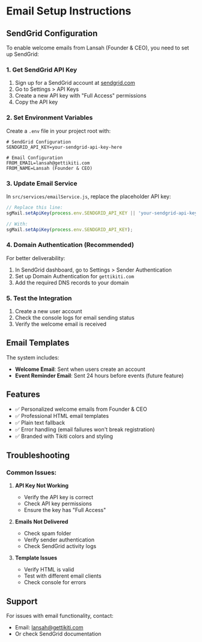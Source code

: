 # Email Setup Instructions

## SendGrid Configuration

To enable welcome emails from Lansah (Founder & CEO), you need to set up SendGrid:

### 1. Get SendGrid API Key

1. Sign up for a SendGrid account at [sendgrid.com](https://sendgrid.com)
2. Go to Settings > API Keys
3. Create a new API key with "Full Access" permissions
4. Copy the API key

### 2. Set Environment Variables

Create a `.env` file in your project root with:

```env
# SendGrid Configuration
SENDGRID_API_KEY=your-sendgrid-api-key-here

# Email Configuration
FROM_EMAIL=lansah@gettikiti.com
FROM_NAME=Lansah (Founder & CEO)
```

### 3. Update Email Service

In `src/services/emailService.js`, replace the placeholder API key:

```javascript
// Replace this line:
sgMail.setApiKey(process.env.SENDGRID_API_KEY || 'your-sendgrid-api-key-here');

// With:
sgMail.setApiKey(process.env.SENDGRID_API_KEY);
```

### 4. Domain Authentication (Recommended)

For better deliverability:

1. In SendGrid dashboard, go to Settings > Sender Authentication
2. Set up Domain Authentication for `gettikiti.com`
3. Add the required DNS records to your domain

### 5. Test the Integration

1. Create a new user account
2. Check the console logs for email sending status
3. Verify the welcome email is received

## Email Templates

The system includes:

- **Welcome Email**: Sent when users create an account
- **Event Reminder Email**: Sent 24 hours before events (future feature)

## Features

- ✅ Personalized welcome emails from Founder & CEO
- ✅ Professional HTML email templates
- ✅ Plain text fallback
- ✅ Error handling (email failures won't break registration)
- ✅ Branded with Tikiti colors and styling

## Troubleshooting

### Common Issues:

1. **API Key Not Working**
   - Verify the API key is correct
   - Check API key permissions
   - Ensure the key has "Full Access"

2. **Emails Not Delivered**
   - Check spam folder
   - Verify sender authentication
   - Check SendGrid activity logs

3. **Template Issues**
   - Verify HTML is valid
   - Test with different email clients
   - Check console for errors

## Support

For issues with email functionality, contact:
- Email: lansah@gettikiti.com
- Or check SendGrid documentation
